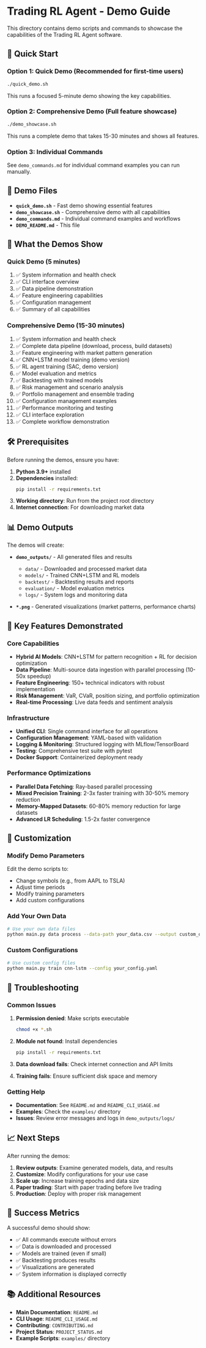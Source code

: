 # Trading RL Agent - Demo Guide

This directory contains demo scripts and commands to showcase the capabilities of the Trading RL Agent software.

## 🚀 Quick Start

### Option 1: Quick Demo (Recommended for first-time users)
```bash
./quick_demo.sh
```
This runs a focused 5-minute demo showing the key capabilities.

### Option 2: Comprehensive Demo (Full feature showcase)
```bash
./demo_showcase.sh
```
This runs a complete demo that takes 15-30 minutes and shows all features.

### Option 3: Individual Commands
See `demo_commands.md` for individual command examples you can run manually.

## 📁 Demo Files

- **`quick_demo.sh`** - Fast demo showing essential features
- **`demo_showcase.sh`** - Comprehensive demo with all capabilities
- **`demo_commands.md`** - Individual command examples and workflows
- **`DEMO_README.md`** - This file

## 🎯 What the Demos Show

### Quick Demo (5 minutes)
1. ✅ System information and health check
2. ✅ CLI interface overview
3. ✅ Data pipeline demonstration
4. ✅ Feature engineering capabilities
5. ✅ Configuration management
6. ✅ Summary of all capabilities

### Comprehensive Demo (15-30 minutes)
1. ✅ System information and health check
2. ✅ Complete data pipeline (download, process, build datasets)
3. ✅ Feature engineering with market pattern generation
4. ✅ CNN+LSTM model training (demo version)
5. ✅ RL agent training (SAC, demo version)
6. ✅ Model evaluation and metrics
7. ✅ Backtesting with trained models
8. ✅ Risk management and scenario analysis
9. ✅ Portfolio management and ensemble trading
10. ✅ Configuration management examples
11. ✅ Performance monitoring and testing
12. ✅ CLI interface exploration
13. ✅ Complete workflow demonstration

## 🛠️ Prerequisites

Before running the demos, ensure you have:

1. **Python 3.9+** installed
2. **Dependencies** installed:
   ```bash
   pip install -r requirements.txt
   ```
3. **Working directory**: Run from the project root directory
4. **Internet connection**: For downloading market data

## 📊 Demo Outputs

The demos will create:

- **`demo_outputs/`** - All generated files and results
  - `data/` - Downloaded and processed market data
  - `models/` - Trained CNN+LSTM and RL models
  - `backtest/` - Backtesting results and reports
  - `evaluation/` - Model evaluation metrics
  - `logs/` - System logs and monitoring data

- **`*.png`** - Generated visualizations (market patterns, performance charts)

## 🎯 Key Features Demonstrated

### Core Capabilities
- **Hybrid AI Models**: CNN+LSTM for pattern recognition + RL for decision optimization
- **Data Pipeline**: Multi-source data ingestion with parallel processing (10-50x speedup)
- **Feature Engineering**: 150+ technical indicators with robust implementation
- **Risk Management**: VaR, CVaR, position sizing, and portfolio optimization
- **Real-time Processing**: Live data feeds and sentiment analysis

### Infrastructure
- **Unified CLI**: Single command interface for all operations
- **Configuration Management**: YAML-based with validation
- **Logging & Monitoring**: Structured logging with MLflow/TensorBoard
- **Testing**: Comprehensive test suite with pytest
- **Docker Support**: Containerized deployment ready

### Performance Optimizations
- **Parallel Data Fetching**: Ray-based parallel processing
- **Mixed Precision Training**: 2-3x faster training with 30-50% memory reduction
- **Memory-Mapped Datasets**: 60-80% memory reduction for large datasets
- **Advanced LR Scheduling**: 1.5-2x faster convergence

## 🔧 Customization

### Modify Demo Parameters
Edit the demo scripts to:
- Change symbols (e.g., from AAPL to TSLA)
- Adjust time periods
- Modify training parameters
- Add custom configurations

### Add Your Own Data
```bash
# Use your own data files
python main.py data process --data-path your_data.csv --output custom_output/
```

### Custom Configurations
```bash
# Use custom config files
python main.py train cnn-lstm --config your_config.yaml
```

## 🚨 Troubleshooting

### Common Issues

1. **Permission denied**: Make scripts executable
   ```bash
   chmod +x *.sh
   ```

2. **Module not found**: Install dependencies
   ```bash
   pip install -r requirements.txt
   ```

3. **Data download fails**: Check internet connection and API limits

4. **Training fails**: Ensure sufficient disk space and memory

### Getting Help

- **Documentation**: See `README.md` and `README_CLI_USAGE.md`
- **Examples**: Check the `examples/` directory
- **Issues**: Review error messages and logs in `demo_outputs/logs/`

## 📈 Next Steps

After running the demos:

1. **Review outputs**: Examine generated models, data, and results
2. **Customize**: Modify configurations for your use case
3. **Scale up**: Increase training epochs and data size
4. **Paper trading**: Start with paper trading before live trading
5. **Production**: Deploy with proper risk management

## 🎉 Success Metrics

A successful demo should show:

- ✅ All commands execute without errors
- ✅ Data is downloaded and processed
- ✅ Models are trained (even if small)
- ✅ Backtesting produces results
- ✅ Visualizations are generated
- ✅ System information is displayed correctly

## 📚 Additional Resources

- **Main Documentation**: `README.md`
- **CLI Usage**: `README_CLI_USAGE.md`
- **Contributing**: `CONTRIBUTING.md`
- **Project Status**: `PROJECT_STATUS.md`
- **Example Scripts**: `examples/` directory